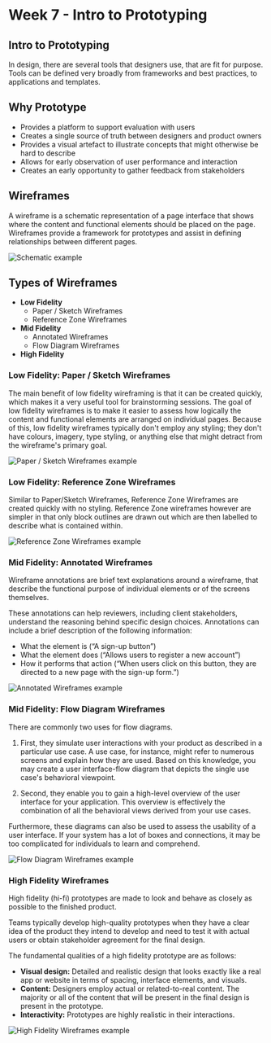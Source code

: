 # Week 7 - Intro to Prototyping

## Intro to Prototyping

In design, there are several tools that designers use, that are fit for purpose. Tools can be defined very broadly from frameworks and best practices, to applications and templates.

## Why Prototype

- Provides a platform to support evaluation with users
- Creates a single source of truth between designers and product owners
- Provides a visual artefact to illustrate concepts that might otherwise be hard to describe
- Allows for early observation of user performance and interaction
- Creates an early opportunity to gather feedback from stakeholders

## Wireframes

A wireframe is a schematic representation of a page interface that shows where the content and functional elements should be placed on the page. Wireframes provide a framework for prototypes and assist in defining relationships between different pages.

![Schematic example](./schematic-example.png)

## Types of Wireframes

- **Low Fidelity**
  - Paper / Sketch Wireframes
  - Reference Zone Wireframes
- **Mid Fidelity**
  - Annotated Wireframes
  - Flow Diagram Wireframes
- **High Fidelity**

### Low Fidelity: Paper / Sketch Wireframes

The main benefit of low fidelity wireframing is that it can be created quickly, which makes it a very useful tool for brainstorming sessions.
The goal of low fidelity wireframes is to make it easier to assess how logically the content and functional elements are arranged on individual pages.
Because of this, low fidelity wireframes typically don't employ any styling; they don't have colours, imagery, type styling, or anything else that might detract from the wireframe's primary goal.

![Paper / Sketch Wireframes example](./low-fidelity-example-1.png)

### Low Fidelity: Reference Zone Wireframes

Similar to Paper/Sketch Wireframes, Reference Zone Wireframes are created quickly with no styling.
Reference Zone wireframes however are simpler in that only block outlines are drawn out which are then labelled to describe what is contained within.

![Reference Zone Wireframes example](./low-fidelity-example-2.png)

### Mid Fidelity: Annotated Wireframes

Wireframe annotations are brief text explanations around a wireframe, that describe the functional purpose of individual elements or of the screens themselves.

These annotations can help reviewers, including client stakeholders, understand the reasoning behind specific design choices.
Annotations can include a brief description of the following information:

- What the element is (“A sign-up button”)
- What the element does (“Allows users to register a new account”)
- How it performs that action (“When users click on this button, they are directed to a new page with the sign-up form.”)

![Annotated Wireframes example](./mid-fidelity-example-1.png)

### Mid Fidelity: Flow Diagram Wireframes

There are commonly two uses for flow diagrams.

1. First, they simulate user interactions with your product as described in a particular use case. A use case, for instance, might refer to numerous screens and explain how they are used. Based on this knowledge, you may create a user interface-flow diagram that depicts the single use case's behavioral viewpoint.

2. Second, they enable you to gain a high-level overview of the user interface for your application. This overview is effectively the combination of all the behavioral views derived from your use cases.

Furthermore, these diagrams can also be used to assess the usability of a user interface.
If your system has a lot of boxes and connections, it may be too complicated for individuals to learn and comprehend.

![Flow Diagram Wireframes example](./mid-fidelity-example-2.png)

### High Fidelity Wireframes

High fidelity (hi-fi) prototypes are made to look and behave as closely as possible to the finished product.

Teams typically develop high-quality prototypes when they have a clear idea of the product they intend to develop and need to test it with actual users or obtain stakeholder agreement for the final design.

The fundamental qualities of a high fidelity prototype are as follows:

- **Visual design:** Detailed and realistic design that looks exactly like a real app or website in terms of spacing, interface elements, and visuals.
- **Content:** Designers employ actual or related-to-real content. The majority or all of the content that will be present in the final design is present in the prototype.
- **Interactivity:** Prototypes are highly realistic in their interactions.

![High Fidelity Wireframes example](./high-fidelity-example.png)
